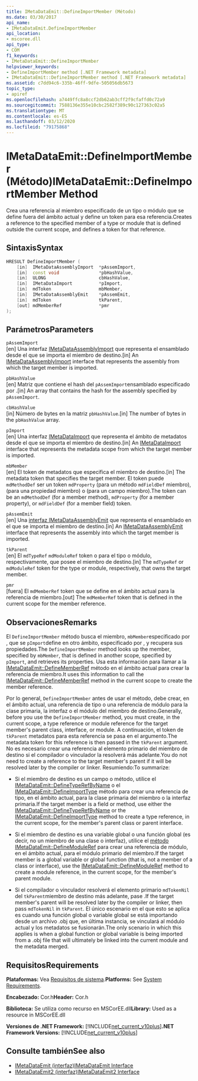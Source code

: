 ```yaml
---
title: IMetaDataEmit::DefineImportMember (Método)
ms.date: 03/30/2017
api_name:
- IMetaDataEmit.DefineImportMember
api_location:
- mscoree.dll
api_type:
- COM
f1_keywords:
- IMetaDataEmit::DefineImportMember
helpviewer_keywords:
- DefineImportMember method [.NET Framework metadata]
- IMetaDataEmit::DefineImportMember method [.NET Framework metadata]
ms.assetid: c7dd94c6-335b-46ff-9dfe-505056db5673
topic_type:
- apiref
ms.openlocfilehash: a7449ffc8a8ccf2db62ab3cff2f9cfaffd0c72a9
ms.sourcegitcommit: 7588136e355e10cbc2582f389c90c127363c02a5
ms.translationtype: MT
ms.contentlocale: es-ES
ms.lasthandoff: 03/12/2020
ms.locfileid: "79175868"
---
```

# <a name="imetadataemitdefineimportmember-method"></a><span data-ttu-id="8496c-102">IMetaDataEmit::DefineImportMember (Método)</span><span class="sxs-lookup"><span data-stu-id="8496c-102">IMetaDataEmit::DefineImportMember Method</span></span>
<span data-ttu-id="8496c-103">Crea una referencia al miembro especificado de un tipo o módulo que se define fuera del ámbito actual y define un token para esa referencia.</span><span class="sxs-lookup"><span data-stu-id="8496c-103">Creates a reference to the specified member of a type or module that is defined outside the current scope, and defines a token for that reference.</span></span>  
  
## <a name="syntax"></a><span data-ttu-id="8496c-104">Sintaxis</span><span class="sxs-lookup"><span data-stu-id="8496c-104">Syntax</span></span>  
  
```cpp  
HRESULT DefineImportMember (
    [in]  IMetaDataAssemblyImport  *pAssemImport,
    [in]  const void               *pbHashValue,
    [in]  ULONG                    cbHashValue,  
    [in]  IMetaDataImport          *pImport,
    [in]  mdToken                  mbMember,
    [in]  IMetaDataAssemblyEmit    *pAssemEmit,
    [in]  mdToken                  tkParent,
    [out] mdMemberRef              *pmr
);  
```  
  
## <a name="parameters"></a><span data-ttu-id="8496c-105">Parámetros</span><span class="sxs-lookup"><span data-stu-id="8496c-105">Parameters</span></span>  
 `pAssemImport`  
 <span data-ttu-id="8496c-106">[en] Una interfaz [IMetaDataAssemblyImport](../../../../docs/framework/unmanaged-api/metadata/imetadataassemblyimport-interface.md) que representa el ensamblado desde el que se importa el miembro de destino.</span><span class="sxs-lookup"><span data-stu-id="8496c-106">[in] An [IMetaDataAssemblyImport](../../../../docs/framework/unmanaged-api/metadata/imetadataassemblyimport-interface.md) interface that represents the assembly from which the target member is imported.</span></span>  
  
 `pbHashValue`  
 <span data-ttu-id="8496c-107">[en] Matriz que contiene el hash del `pAssemImport`ensamblado especificado por .</span><span class="sxs-lookup"><span data-stu-id="8496c-107">[in] An array that contains the hash for the assembly specified by `pAssemImport`.</span></span>  
  
 `cbHashValue`  
 <span data-ttu-id="8496c-108">[in] Número de bytes en la matriz `pbHashValue`.</span><span class="sxs-lookup"><span data-stu-id="8496c-108">[in] The number of bytes in the `pbHashValue` array.</span></span>  
  
 `pImport`  
 <span data-ttu-id="8496c-109">[en] Una interfaz [IMetaDataImport](../../../../docs/framework/unmanaged-api/metadata/imetadataimport-interface.md) que representa el ámbito de metadatos desde el que se importa el miembro de destino.</span><span class="sxs-lookup"><span data-stu-id="8496c-109">[in] An [IMetaDataImport](../../../../docs/framework/unmanaged-api/metadata/imetadataimport-interface.md) interface that represents the metadata scope from which the target member is imported.</span></span>  
  
 `mbMember`  
 <span data-ttu-id="8496c-110">[en] El token de metadatos que especifica el miembro de destino.</span><span class="sxs-lookup"><span data-stu-id="8496c-110">[in] The metadata token that specifies the target member.</span></span> <span data-ttu-id="8496c-111">El token puede `mdMethodDef` ser un token `mdProperty` (para un método `mdFieldDef` miembro), (para una propiedad miembro) o (para un campo miembro).</span><span class="sxs-lookup"><span data-stu-id="8496c-111">The token can be an `mdMethodDef` (for a member method), `mdProperty` (for a member property), or `mdFieldDef` (for a member field) token.</span></span>  
  
 `pAssemEmit`  
 <span data-ttu-id="8496c-112">[en] Una [interfaz IMetaDataAssemblyEmit](../../../../docs/framework/unmanaged-api/metadata/imetadataassemblyemit-interface.md) que representa el ensamblado en el que se importa el miembro de destino.</span><span class="sxs-lookup"><span data-stu-id="8496c-112">[in] An [IMetaDataAssemblyEmit](../../../../docs/framework/unmanaged-api/metadata/imetadataassemblyemit-interface.md) interface that represents the assembly into which the target member is imported.</span></span>  
  
 `tkParent`  
 <span data-ttu-id="8496c-113">[en] El `mdTypeRef` `mdModuleRef` token o para el tipo o módulo, respectivamente, que posee el miembro de destino.</span><span class="sxs-lookup"><span data-stu-id="8496c-113">[in] The `mdTypeRef` or `mdModuleRef` token for the type or module, respectively, that owns the target member.</span></span>  
  
 `pmr`  
 <span data-ttu-id="8496c-114">[fuera] El `mdMemberRef` token que se define en el ámbito actual para la referencia de miembro.</span><span class="sxs-lookup"><span data-stu-id="8496c-114">[out] The `mdMemberRef` token that is defined in the current scope for the member reference.</span></span>  
  
## <a name="remarks"></a><span data-ttu-id="8496c-115">Observaciones</span><span class="sxs-lookup"><span data-stu-id="8496c-115">Remarks</span></span>  
 <span data-ttu-id="8496c-116">El `DefineImportMember` método busca el miembro, `mbMember`especificado por , que se `pImport`define en otro ámbito, especificado por , y recupera sus propiedades.</span><span class="sxs-lookup"><span data-stu-id="8496c-116">The `DefineImportMember` method looks up the member, specified by `mbMember`, that is defined in another scope, specified by `pImport`, and retrieves its properties.</span></span> <span data-ttu-id="8496c-117">Usa esta información para llamar a la [IMetaDataEmit::DefineMemberRef](../../../../docs/framework/unmanaged-api/metadata/imetadataemit-definememberref-method.md) método en el ámbito actual para crear la referencia de miembro.</span><span class="sxs-lookup"><span data-stu-id="8496c-117">It uses this information to call the [IMetaDataEmit::DefineMemberRef](../../../../docs/framework/unmanaged-api/metadata/imetadataemit-definememberref-method.md) method in the current scope to create the member reference.</span></span>  
  
 <span data-ttu-id="8496c-118">Por lo general, `DefineImportMember` antes de usar el método, debe crear, en el ámbito actual, una referencia de tipo o una referencia de módulo para la clase primaria, la interfaz o el módulo del miembro de destino.</span><span class="sxs-lookup"><span data-stu-id="8496c-118">Generally, before you use the `DefineImportMember` method, you must create, in the current scope, a type reference or module reference for the target member's parent class, interface, or module.</span></span> <span data-ttu-id="8496c-119">A continuación, el token de `tkParent` metadatos para esta referencia se pasa en el argumento.</span><span class="sxs-lookup"><span data-stu-id="8496c-119">The metadata token for this reference is then passed in the `tkParent` argument.</span></span> <span data-ttu-id="8496c-120">No es necesario crear una referencia al elemento primario del miembro de destino si el compilador o vinculador la resolverá más adelante.</span><span class="sxs-lookup"><span data-stu-id="8496c-120">You do not need to create a reference to the target member's parent if it will be resolved later by the compiler or linker.</span></span> <span data-ttu-id="8496c-121">Resumiendo:</span><span class="sxs-lookup"><span data-stu-id="8496c-121">To summarize:</span></span>  
  
- <span data-ttu-id="8496c-122">Si el miembro de destino es un campo o método, utilice el [IMetaDataEmit::DefineTypeRefByName](../../../../docs/framework/unmanaged-api/metadata/imetadataemit-definetyperefbyname-method.md) o el [IMetaDataEmit::DefineImportType](../../../../docs/framework/unmanaged-api/metadata/imetadataemit-defineimporttype-method.md) método para crear una referencia de tipo, en el ámbito actual, para la clase primaria del miembro o la interfaz primaria.</span><span class="sxs-lookup"><span data-stu-id="8496c-122">If the target member is a field or method, use either the [IMetaDataEmit::DefineTypeRefByName](../../../../docs/framework/unmanaged-api/metadata/imetadataemit-definetyperefbyname-method.md) or the [IMetaDataEmit::DefineImportType](../../../../docs/framework/unmanaged-api/metadata/imetadataemit-defineimporttype-method.md) method to create a type reference, in the current scope, for the member's parent class or parent interface.</span></span>  
  
- <span data-ttu-id="8496c-123">Si el miembro de destino es una variable global o una función global (es decir, no un miembro de una clase o interfaz), utilice el [método IMetaDataEmit::DefineModuleRef](../../../../docs/framework/unmanaged-api/metadata/imetadataemit-definemoduleref-method.md) para crear una referencia de módulo, en el ámbito actual, para el módulo primario del miembro.</span><span class="sxs-lookup"><span data-stu-id="8496c-123">If the target member is a global variable or global function (that is, not a member of a class or interface), use the [IMetaDataEmit::DefineModuleRef](../../../../docs/framework/unmanaged-api/metadata/imetadataemit-definemoduleref-method.md) method to create a module reference, in the current scope, for the member's parent module.</span></span>  
  
- <span data-ttu-id="8496c-124">Si el compilador o vinculador resolverá el elemento primario `mdTokenNil` del `tkParent`miembro de destino más adelante, pase .</span><span class="sxs-lookup"><span data-stu-id="8496c-124">If the target member's parent will be resolved later by the compiler or linker, then pass `mdTokenNil` in `tkParent`.</span></span> <span data-ttu-id="8496c-125">El único escenario en el que esto se aplica es cuando una función global o variable global se está importando desde un archivo .obj que, en última instancia, se vinculará al módulo actual y los metadatos se fusionarán.</span><span class="sxs-lookup"><span data-stu-id="8496c-125">The only scenario in which this applies is when a global function or global variable is being imported from a .obj file that will ultimately be linked into the current module and the metadata merged.</span></span>  
  
## <a name="requirements"></a><span data-ttu-id="8496c-126">Requisitos</span><span class="sxs-lookup"><span data-stu-id="8496c-126">Requirements</span></span>  
 <span data-ttu-id="8496c-127">**Plataformas:** Vea [Requisitos de sistema](../../../../docs/framework/get-started/system-requirements.md).</span><span class="sxs-lookup"><span data-stu-id="8496c-127">**Platforms:** See [System Requirements](../../../../docs/framework/get-started/system-requirements.md).</span></span>  
  
 <span data-ttu-id="8496c-128">**Encabezado:** Cor.h</span><span class="sxs-lookup"><span data-stu-id="8496c-128">**Header:** Cor.h</span></span>  
  
 <span data-ttu-id="8496c-129">**Biblioteca:** Se utiliza como recurso en MSCorEE.dll</span><span class="sxs-lookup"><span data-stu-id="8496c-129">**Library:** Used as a resource in MSCorEE.dll</span></span>  
  
 <span data-ttu-id="8496c-130">**Versiones de .NET Framework:** [!INCLUDE[net_current_v10plus](../../../../includes/net-current-v10plus-md.md)]</span><span class="sxs-lookup"><span data-stu-id="8496c-130">**.NET Framework Versions:** [!INCLUDE[net_current_v10plus](../../../../includes/net-current-v10plus-md.md)]</span></span>  
  
## <a name="see-also"></a><span data-ttu-id="8496c-131">Consulte también</span><span class="sxs-lookup"><span data-stu-id="8496c-131">See also</span></span>

- [<span data-ttu-id="8496c-132">IMetaDataEmit (interfaz)</span><span class="sxs-lookup"><span data-stu-id="8496c-132">IMetaDataEmit Interface</span></span>](../../../../docs/framework/unmanaged-api/metadata/imetadataemit-interface.md)
- [<span data-ttu-id="8496c-133">IMetaDataEmit2 (interfaz)</span><span class="sxs-lookup"><span data-stu-id="8496c-133">IMetaDataEmit2 Interface</span></span>](../../../../docs/framework/unmanaged-api/metadata/imetadataemit2-interface.md)
